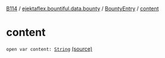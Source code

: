 [B114](../../index.md) / [ejektaflex.bountiful.data.bounty](../index.md) / [BountyEntry](index.md) / [content](./content.md)

# content

`open var content: `[`String`](https://kotlinlang.org/api/latest/jvm/stdlib/kotlin/-string/index.html) [(source)](https://github.com/ejektaflex/Bountiful/tree/develop/src/main/kotlin/ejektaflex/bountiful/data/bounty/BountyEntry.kt#L32)